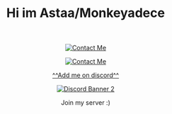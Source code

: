 <h1 align="center">Hi im Astaa/Monkeyadece</h1>
<p align="center">
  <a href="https://discord.gg/steel">
</a>
<br />
  <br />
  <a href="https://discord.com/users/376883512671993857">
  <img align="center" alt="Contact Me" src="https://lanyard-profile-readme.vercel.app/api/376883512671993857"/>
  <p align="center">
  <p align="center">
  <img align="center" alt="Contact Me" src="https://discord.c99.nl/widget/theme-3/376883512671993857.png"/>
      <p align="center">
  ^^Add me on discord^^
<p align="center">
<a href="https://discord.gg/steel">
  <img src="https://discordapp.com/api/guilds/1065719489536204820/widget.png?style=banner2" alt="Discord Banner 2"/>
</a>
  <p align="center">
Join my server :)
